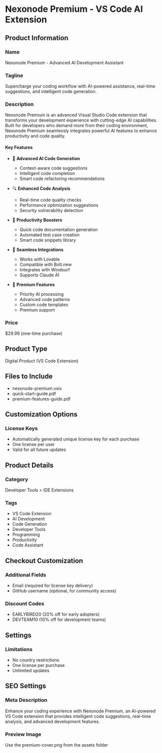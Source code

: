 # Nexonode Premium - VS Code AI Extension

## Product Information
### Name
Nexonode Premium - Advanced AI Development Assistant

### Tagline
Supercharge your coding workflow with AI-powered assistance, real-time suggestions, and intelligent code generation.

### Description
Nexonode Premium is an advanced Visual Studio Code extension that transforms your development experience with cutting-edge AI capabilities. Built for developers who demand more from their coding environment, Nexonode Premium seamlessly integrates powerful AI features to enhance productivity and code quality.

#### Key Features
- 🤖 **Advanced AI Code Generation**
  - Context-aware code suggestions
  - Intelligent code completion
  - Smart code refactoring recommendations

- 🔍 **Enhanced Code Analysis**
  - Real-time code quality checks
  - Performance optimization suggestions
  - Security vulnerability detection

- 🚀 **Productivity Boosters**
  - Quick code documentation generation
  - Automated test case creation
  - Smart code snippets library

- 🔄 **Seamless Integrations**
  - Works with Lovable
  - Compatible with Bolt.new
  - Integrates with Windsurf
  - Supports Claude AI

- 💎 **Premium Features**
  - Priority AI processing
  - Advanced code patterns
  - Custom code templates
  - Premium support

### Price
$29.99 (one-time purchase)

## Product Type
Digital Product (VS Code Extension)

## Files to Include
- nexonode-premium.vsix
- quick-start-guide.pdf
- premium-features-guide.pdf

## Customization Options
### License Keys
- Automatically generated unique license key for each purchase
- One license per user
- Valid for all future updates

## Product Details
### Category
Developer Tools > IDE Extensions

### Tags
- VS Code Extension
- AI Development
- Code Generation
- Developer Tools
- Programming
- Productivity
- Code Assistant

## Checkout Customization
### Additional Fields
- Email (required for license key delivery)
- GitHub username (optional, for community access)

### Discount Codes
- EARLYBIRD20 (20% off for early adopters)
- DEVTEAM10 (10% off for development teams)

## Settings
### Limitations
- No country restrictions
- One license per purchase
- Unlimited updates

## SEO Settings
### Meta Description
Enhance your coding experience with Nexonode Premium, an AI-powered VS Code extension that provides intelligent code suggestions, real-time analysis, and advanced development features.

### Preview Image
Use the premium-cover.png from the assets folder
